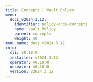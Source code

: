 ```yaml
---
title: Concepts | Vault Policy
menu:
  docs_v2024.3.12:
    identifier: policy-crds-concepts
    name: Vault Policy
    parent: concepts
    weight: 50
menu_name: docs_v2024.3.12
info:
  cli: v0.18.0
  installer: v2024.3.12
  operator: v0.18.0
  unsealer: v0.18.0
  version: v2024.3.12
---
```


